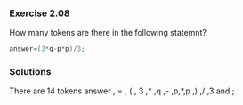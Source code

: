### Exercise 2.08
How many tokens are there in the following statemnt?
```c
answer=(3*q-p*p)/3;
```

### Solutions
There are 14 tokens answer , = , ( , 3 ,* ,q ,- ,p,*,p ,) ,/ ,3 and ; 